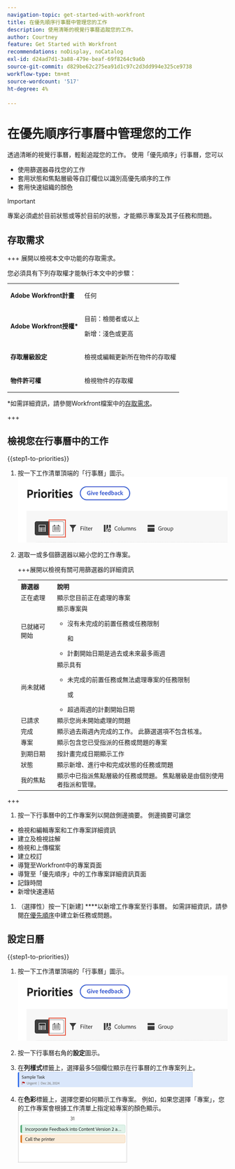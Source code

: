 ```yaml
---
navigation-topic: get-started-with-workfront
title: 在優先順序行事曆中管理您的工作
description: 使用清晰的視覺行事曆追蹤您的工作。
author: Courtney
feature: Get Started with Workfront
recommendations: noDisplay, noCatalog
exl-id: d24ad7d1-3a88-479e-beaf-69f8264c9a6b
source-git-commit: d829be62c275ea91d1c97c2d3dd994e325ce9738
workflow-type: tm+mt
source-wordcount: '517'
ht-degree: 4%

---
```


# 在優先順序行事曆中管理您的工作

透過清晰的視覺行事曆，輕鬆追蹤您的工作。 使用「優先順序」行事曆，您可以

* 使用篩選器尋找您的工作
* 套用狀態和焦點層級等自訂欄位以識別高優先順序的工作
* 套用快速組織的顏色

>[!IMPORTANT]
>
>專案必須處於目前狀態或等於目前的狀態，才能顯示專案及其子任務和問題。


## 存取需求

+++ 展開以檢視本文中功能的存取需求。

您必須具有下列存取權才能執行本文中的步驟：

<table style="table-layout:auto"> 
 <col> 
 </col> 
 <col> 
 </col> 
 <tbody> 
  <tr> 
   <td role="rowheader"><strong>Adobe Workfront計畫</strong></td> 
   <td> <p>任何</p> </td> 
  </tr> 
  <tr> 
   <td role="rowheader"><strong>Adobe Workfront授權*</strong></td> 
   <td> 
   <p>目前：檢閱者或以上</p>
   <p>新增：淺色或更高</p> 
   </td> 
  </tr> 
  <tr> 
   <td role="rowheader"><strong>存取層級設定</strong></td> 
   <td> <p>檢視或編輯更新所在物件的存取權</p></td> 
  </tr> 
  <tr> 
   <td role="rowheader"><strong>物件許可權</strong></td> 
   <td> <p>檢視物件的存取權</p></td> 
  </tr> 
 </tbody> 
</table>

*如需詳細資訊，請參閱Workfront檔案中的[存取需求](/help/quicksilver/administration-and-setup/add-users/access-levels-and-object-permissions/access-level-requirements-in-documentation.md)。

+++

## 檢視您在行事曆中的工作

{{step1-to-priorities}}

1. 按一下工作清單頂端的「行事曆」圖示。
   ![行事曆圖示](assets/calendar-tab.png)
1. 選取一或多個篩選器以縮小您的工作專案。

   +++展開以檢視有關可用篩選器的詳細資訊
   <table>
    <tbody>
    <tr>
    <th>篩選器</th>
    <th>說明</th>
    </tr>
        <tr>
        <td>正在處理</td>
        <td>顯示您目前正在處理的專案</td>
        </tr>
        <tr>
        <td>已就緒可開始</td>
        <td>顯示專案與 
        <ul>
        <li>沒有未完成的前置任務或任務限制</li>
        <p>和</p>
        <li>計劃開始日期是過去或未來最多兩週</li>
        </ul>
        </td>
        </tr>
        <tr>
        <td>尚未就緒</td>
        <td>顯示具有
        <ul>
        <li>未完成的前置任務或無法處理專案的任務限制</li>
        <p>或</p>
        <li>超過兩週的計劃開始日期</li>
        </ul>
        </td>
        </tr>
        <tr>
        <td>已請求</td>
        <td>顯示您尚未開始處理的問題</td>
        </tr>
        <td>完成</td>
        <td>顯示過去兩週內完成的工作。 此篩選選項不包含核准。</td>
        </tr>
        <tr>
        <td>專案</td>
        <td>顯示包含您已受指派的任務或問題的專案</td>
        </tr>
        <tr>
        <td>到期日期</td>
        <td>按計畫完成日期顯示工作</td>
        </tr>
        <tr>
        <td>狀態</td>
        <td>顯示新增、進行中和完成狀態的任務或問題</td>
        </tr>
        <tr>
        <td>我的焦點</td>
        <td>顯示中已指派焦點層級的任務或問題。 焦點層級是由個別使用者指派和管理。</td>
        </tr>
    </tbody>
    </table>

+++

1. 按一下行事曆中的工作專案列以開啟側邊摘要。 側邊摘要可讓您

* 檢視和編輯專案和工作專案詳細資訊
* 建立及檢視註解
* 檢視和上傳檔案
* 建立校訂
* 導覽至Workfront中的專案頁面
* 導覽至「優先順序」中的工作專案詳細資訊頁面
* 記錄時間
* 新增快速連結

1. （選擇性）按一下[新建] ****&#x200B;以新增工作專案至行事曆。 如需詳細資訊，請參閱[在優先順序](/help/quicksilver/workfront-basics/priorities/create-task-issue-priorities.md)中建立新任務或問題。

## 設定日曆

{{step1-to-priorities}}

1. 按一下工作清單頂端的「行事曆」圖示。
   ![行事曆圖示](assets/calendar-tab.png)
1. 按一下行事曆右角的&#x200B;**設定**&#x200B;圖示。

1. 在&#x200B;**列樣式**標籤上，選擇最多5個欄位顯示在行事曆的工作專案列上。
   ![範例列](assets/sample-task-for-field-config.png)

1. 在&#x200B;**色彩**標籤上，選擇您要如何顯示工作專案。 例如，如果您選擇「專案」，您的工作專案會根據工作清單上指定給專案的顏色顯示。
   ![顏色專案範例](assets/sample-calendar-projects.png)

